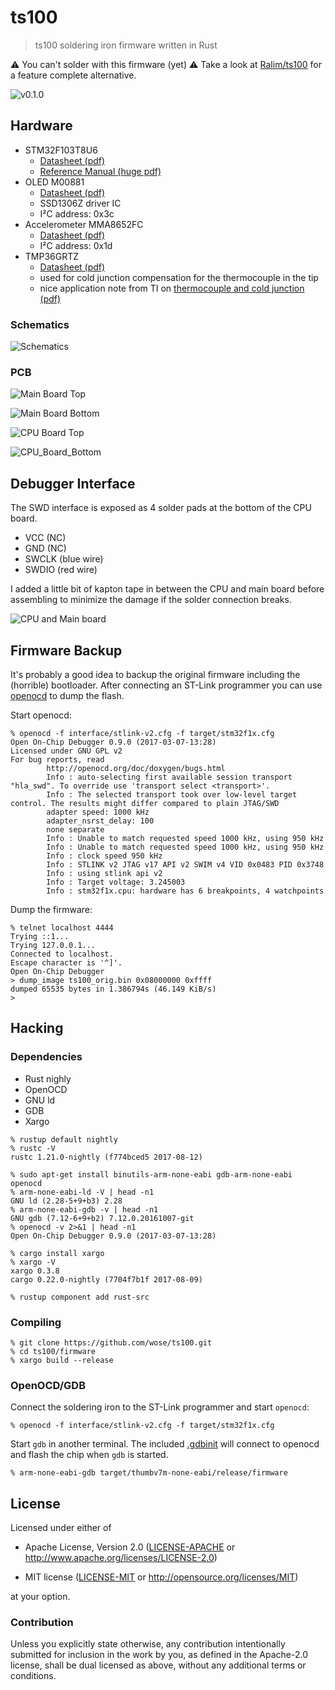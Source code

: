 # ts100

> ts100 soldering iron firmware written in Rust

:warning: You can't solder with this firmware (yet) :warning:
Take a look at [Ralim/ts100](https://github.com/Ralim/ts100) for a feature complete alternative.

![v0.1.0](/doc/v0.1.0.png)

## Hardware

- STM32F103T8U6
  - [Datasheet (pdf)][stm32f10x datasheet]
  - [Reference Manual (huge pdf)][stm32f10x refman]
- OLED M00881
  - [Datasheet (pdf)][M00881 datasheet]
  - SSD1306Z driver IC
  - I²C address: 0x3c
- Accelerometer MMA8652FC
  - [Datasheet (pdf)][MMA8652FC datasheet]
  - I²C address: 0x1d
- TMP36GRTZ
  - [Datasheet (pdf)][ti thermocouple]
  - used for cold junction compensation for the thermocouple in the tip
  - nice application note from TI on [thermocouple and cold junction (pdf)][ti thermocouple]

[stm32f10x datasheet]: http://www.st.com/content/ccc/resource/technical/document/datasheet/33/d4/6f/1d/df/0b/4c/6d/CD00161566.pdf/files/CD00161566.pdf/jcr:content/translations/en.CD00161566.pdf
[stm32f10x refman]: http://www.st.com/content/ccc/resource/technical/document/reference_manual/59/b9/ba/7f/11/af/43/d5/CD00171190.pdf/files/CD00171190.pdf/jcr:content/translations/en.CD00171190.pdf
[M00881 datasheet]: http://www.i-excellence.com/uploads/201612/585e217f4cc6e.pdf
[MMA8652FC datasheet]: http://cache.freescale.com/files/sensors/doc/data_sheet/MMA8652FC.pdf
[TMP36GRTZ datasheet]: http://www.analog.com/media/en/technical-documentation/data-sheets/TMP35_36_37.pdf
[ti thermocouple]: http://www.ti.com/lit/an/sloa204/sloa204.pdf

### Schematics

![Schematics](/doc/schematics.png)

### PCB

![Main Board Top](/doc/main_board_top.png)

![Main Board Bottom](/doc/main_board_bottom.png)

![CPU Board Top](/doc/cpu_board_top.png)

![CPU_Board_Bottom](/doc/cpu_board_bottom.png)

## Debugger Interface

The SWD interface is exposed as 4 solder pads at the bottom of the CPU board.
- VCC (NC)
- GND (NC)
- SWCLK (blue wire)
- SWDIO (red wire)

I added a little bit of kapton tape in between the CPU and main board before assembling to minimize
the damage if the solder connection breaks.

![CPU and Main board](/doc/kapton_tape.png)


## Firmware Backup

It's probably a good idea to backup the original firmware including the (horrible) bootloader. After
connecting an ST-Link programmer you can use [openocd](http://openocd.org/) to dump the flash.

Start openocd:
```
% openocd -f interface/stlink-v2.cfg -f target/stm32f1x.cfg
Open On-Chip Debugger 0.9.0 (2017-03-07-13:28)
Licensed under GNU GPL v2
For bug reports, read
        http://openocd.org/doc/doxygen/bugs.html
        Info : auto-selecting first available session transport "hla_swd". To override use 'transport select <transport>'.
        Info : The selected transport took over low-level target control. The results might differ compared to plain JTAG/SWD
        adapter speed: 1000 kHz
        adapter_nsrst_delay: 100
        none separate
        Info : Unable to match requested speed 1000 kHz, using 950 kHz
        Info : Unable to match requested speed 1000 kHz, using 950 kHz
        Info : clock speed 950 kHz
        Info : STLINK v2 JTAG v17 API v2 SWIM v4 VID 0x0483 PID 0x3748
        Info : using stlink api v2
        Info : Target voltage: 3.245003
        Info : stm32f1x.cpu: hardware has 6 breakpoints, 4 watchpoints
```

Dump the firmware:
```
% telnet localhost 4444
Trying ::1...
Trying 127.0.0.1...
Connected to localhost.
Escape character is '^]'.
Open On-Chip Debugger
> dump_image ts100_orig.bin 0x08000000 0xffff
dumped 65535 bytes in 1.386794s (46.149 KiB/s)
>
```

## Hacking

### Dependencies

- Rust nighly
- OpenOCD
- GNU ld
- GDB
- Xargo

```
% rustup default nightly
% rustc -V
rustc 1.21.0-nightly (f774bced5 2017-08-12)

% sudo apt-get install binutils-arm-none-eabi gdb-arm-none-eabi openocd
% arm-none-eabi-ld -V | head -n1
GNU ld (2.28-5+9+b3) 2.28
% arm-none-eabi-gdb -v | head -n1
GNU gdb (7.12-6+9+b2) 7.12.0.20161007-git
% openocd -v 2>&1 | head -n1
Open On-Chip Debugger 0.9.0 (2017-03-07-13:28)

% cargo install xargo
% xargo -V
xargo 0.3.8
cargo 0.22.0-nightly (7704f7b1f 2017-08-09)

% rustup component add rust-src
```

### Compiling

```
% git clone https://github.com/wose/ts100.git
% cd ts100/firmware
% xargo build --release
```

### OpenOCD/GDB

Connect the soldering iron to the ST-Link programmer and start `openocd`:
```
% openocd -f interface/stlink-v2.cfg -f target/stm32f1x.cfg
```

Start `gdb` in another terminal. The included [.gdbinit](firmware/.gdbinit) will
connect to openocd and flash the chip when `gdb` is started.
```
% arm-none-eabi-gdb target/thumbv7m-none-eabi/release/firmware
```

## License

Licensed under either of

- Apache License, Version 2.0 ([LICENSE-APACHE](LICENSE-APACHE) or
  http://www.apache.org/licenses/LICENSE-2.0)

- MIT license ([LICENSE-MIT](LICENSE-MIT) or http://opensource.org/licenses/MIT)

at your option.

### Contribution

Unless you explicitly state otherwise, any contribution intentionally submitted
for inclusion in the work by you, as defined in the Apache-2.0 license, shall be
dual licensed as above, without any additional terms or conditions.

